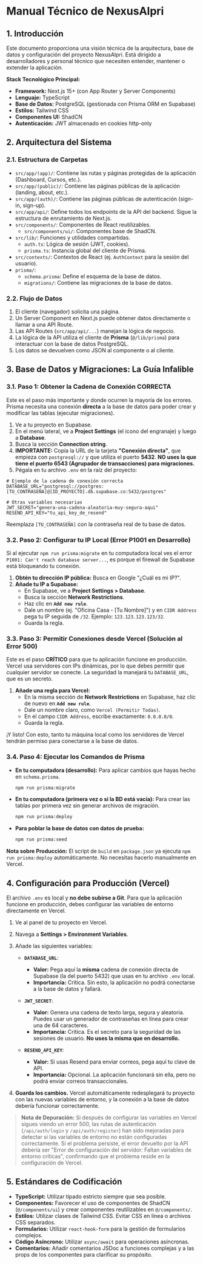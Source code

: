 # Manual Técnico de NexusAlpri

## 1. Introducción

Este documento proporciona una visión técnica de la arquitectura, base de datos y configuración del proyecto NexusAlpri. Está dirigido a desarrolladores y personal técnico que necesiten entender, mantener o extender la aplicación.

**Stack Tecnológico Principal:**
*   **Framework:** Next.js 15+ (con App Router y Server Components)
*   **Lenguaje:** TypeScript
*   **Base de Datos:** PostgreSQL (gestionada con Prisma ORM en Supabase)
*   **Estilos:** Tailwind CSS
*   **Componentes UI:** ShadCN
*   **Autenticación:** JWT almacenado en cookies http-only

## 2. Arquitectura del Sistema

### 2.1. Estructura de Carpetas

*   `src/app/(app)/`: Contiene las rutas y páginas protegidas de la aplicación (Dashboard, Cursos, etc.).
*   `src/app/(public)/`: Contiene las páginas públicas de la aplicación (landing, about, etc.).
*   `src/app/(auth)/`: Contiene las páginas públicas de autenticación (sign-in, sign-up).
*   `src/app/api/`: Define todos los endpoints de la API del backend. Sigue la estructura de enrutamiento de Next.js.
*   `src/components/`: Componentes de React reutilizables.
    *   `src/components/ui/`: Componentes base de ShadCN.
*   `src/lib/`: Funciones y utilidades compartidas.
    *   `auth.ts`: Lógica de sesión (JWT, cookies).
    *   `prisma.ts`: Instancia global del cliente de Prisma.
*   `src/contexts/`: Contextos de React (ej. `AuthContext` para la sesión del usuario).
*   `prisma/`:
    *   `schema.prisma`: Define el esquema de la base de datos.
    *   `migrations/`: Contiene las migraciones de la base de datos.

### 2.2. Flujo de Datos

1.  El cliente (navegador) solicita una página.
2.  Un Server Component en Next.js puede obtener datos directamente o llamar a una API Route.
3.  Las API Routes (`src/app/api/...`) manejan la lógica de negocio.
4.  La lógica de la API utiliza el cliente de **Prisma** (`@/lib/prisma`) para interactuar con la base de datos PostgreSQL.
5.  Los datos se devuelven como JSON al componente o al cliente.

## 3. Base de Datos y Migraciones: La Guía Infalible

### 3.1. Paso 1: Obtener la Cadena de Conexión CORRECTA

Este es el paso más importante y donde ocurren la mayoría de los errores. Prisma necesita una conexión **directa** a la base de datos para poder crear y modificar las tablas (ejecutar migraciones).

1.  Ve a tu proyecto en Supabase.
2.  En el menú lateral, ve a **Project Settings** (el icono del engranaje) y luego a **Database**.
3.  Busca la sección **Connection string**.
4.  **IMPORTANTE:** Copia la URL de la tarjeta **"Conexión directa"**, que empieza con `postgresql://` y que utiliza el puerto **5432**. **NO uses la que tiene el puerto 6543 (Agrupador de transacciones) para migraciones.**
5.  Pégala en tu archivo `.env` en la raíz del proyecto:

```env
# Ejemplo de la cadena de conexión correcta
DATABASE_URL="postgresql://postgres:[TU_CONTRASEÑA]@[ID_PROYECTO].db.supabase.co:5432/postgres"

# Otras variables necesarias
JWT_SECRET="genera-una-cadena-aleatoria-muy-segura-aqui"
RESEND_API_KEY="tu_api_key_de_resend"
```

Reemplaza `[TU_CONTRASEÑA]` con la contraseña real de tu base de datos.

### 3.2. Paso 2: Configurar tu IP Local (Error P1001 en Desarrollo)

Si al ejecutar `npm run prisma:migrate` en tu computadora local ves el error `P1001: Can't reach database server...`, es porque el firewall de Supabase está bloqueando tu conexión.

1.  **Obtén tu dirección IP pública:** Busca en Google "¿Cuál es mi IP?".
2.  **Añade tu IP a Supabase:**
    *   En Supabase, ve a **Project Settings > Database**.
    *   Busca la sección **Network Restrictions**.
    *   Haz clic en **`Add new rule`**.
    *   Dale un nombre (ej. "Oficina Casa - [Tu Nombre]") y en `CIDR Address` pega tu IP seguida de `/32`. Ejemplo: `123.123.123.123/32`.
    *   Guarda la regla.

### 3.3. Paso 3: Permitir Conexiones desde Vercel (Solución al Error 500)

Este es el paso **CRÍTICO** para que tu aplicación funcione en producción. Vercel usa servidores con IPs dinámicas, por lo que debes permitir que cualquier servidor se conecte. La seguridad la manejará tu `DATABASE_URL`, que es un secreto.

1.  **Añade una regla para Vercel:**
    *   En la misma sección de **Network Restrictions** en Supabase, haz clic de nuevo en **`Add new rule`**.
    *   Dale un nombre claro, como `Vercel (Permitir Todas)`.
    *   En el campo `CIDR Address`, escribe exactamente: `0.0.0.0/0`.
    *   Guarda la regla.

¡Y listo! Con esto, tanto tu máquina local como los servidores de Vercel tendrán permiso para conectarse a la base de datos.

### 3.4. Paso 4: Ejecutar los Comandos de Prisma

*   **En tu computadora (desarrollo):** Para aplicar cambios que hayas hecho en `schema.prisma`.
    ```bash
    npm run prisma:migrate
    ```
*   **En tu computadora (primera vez o si la BD está vacía):** Para crear las tablas por primera vez sin generar archivos de migración.
    ```bash
    npm run prisma:deploy
    ```
*   **Para poblar la base de datos con datos de prueba:**
    ```bash
    npm run prisma:seed
    ```

**Nota sobre Producción:** El script de `build` en `package.json` ya ejecuta `npm run prisma:deploy` automáticamente. No necesitas hacerlo manualmente en Vercel.

## 4. Configuración para Producción (Vercel)

El archivo `.env` es local y **no debe subirse a Git**. Para que la aplicación funcione en producción, debes configurar las variables de entorno directamente en Vercel.

1.  Ve al panel de tu proyecto en Vercel.
2.  Navega a **Settings > Environment Variables**.
3.  Añade las siguientes variables:

    *   **`DATABASE_URL`**:
        *   **Valor:** Pega aquí la **misma** cadena de conexión directa de Supabase (la del puerto 5432) que usas en tu archivo `.env` local.
        *   **Importancia:** Crítica. Sin esto, la aplicación no podrá conectarse a la base de datos y fallará.

    *   **`JWT_SECRET`**:
        *   **Valor:** Genera una cadena de texto larga, segura y aleatoria. Puedes usar un generador de contraseñas en línea para crear una de 64 caracteres.
        *   **Importancia:** Crítica. Es el secreto para la seguridad de las sesiones de usuario. **No uses la misma que en desarrollo.**

    *   **`RESEND_API_KEY`**:
        *   **Valor:** Si usas Resend para enviar correos, pega aquí tu clave de API.
        *   **Importancia:** Opcional. La aplicación funcionará sin ella, pero no podrá enviar correos transaccionales.

4.  **Guarda los cambios.** Vercel automáticamente redesplegará tu proyecto con las nuevas variables de entorno, y la conexión a la base de datos debería funcionar correctamente.

> **Nota de Depuración:** Si después de configurar las variables en Vercel sigues viendo un error 500, las rutas de autenticación (`/api/auth/login` y `/api/auth/register`) han sido mejoradas para detectar si las variables de entorno no están configuradas correctamente. Si el problema persiste, el error devuelto por la API debería ser "Error de configuración del servidor: Faltan variables de entorno críticas", confirmando que el problema reside en la configuración de Vercel.

## 5. Estándares de Codificación

*   **TypeScript:** Utilizar tipado estricto siempre que sea posible.
*   **Componentes:** Favorecer el uso de componentes de ShadCN (`@/components/ui`) y crear componentes reutilizables en `@/components/`.
*   **Estilos:** Utilizar clases de Tailwind CSS. Evitar CSS en línea o archivos CSS separados.
*   **Formularios:** Utilizar `react-hook-form` para la gestión de formularios complejos.
*   **Código Asíncrono:** Utilizar `async/await` para operaciones asíncronas.
*   **Comentarios:** Añadir comentarios JSDoc a funciones complejas y a las props de los componentes para clarificar su propósito.